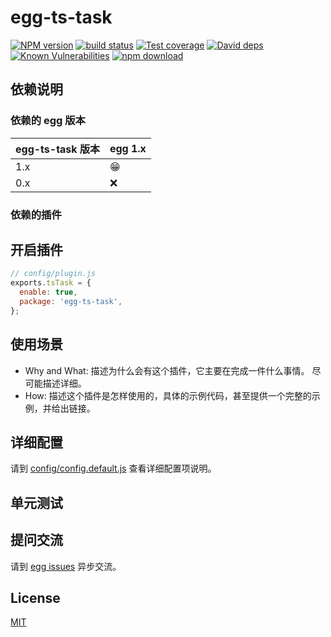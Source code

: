# egg-ts-task

[![NPM version][npm-image]][npm-url]
[![build status][travis-image]][travis-url]
[![Test coverage][codecov-image]][codecov-url]
[![David deps][david-image]][david-url]
[![Known Vulnerabilities][snyk-image]][snyk-url]
[![npm download][download-image]][download-url]

[npm-image]: https://img.shields.io/npm/v/egg-ts-task.svg?style=flat-square
[npm-url]: https://npmjs.org/package/egg-ts-task
[travis-image]: https://img.shields.io/travis/eggjs/egg-ts-task.svg?style=flat-square
[travis-url]: https://travis-ci.org/eggjs/egg-ts-task
[codecov-image]: https://img.shields.io/codecov/c/github/eggjs/egg-ts-task.svg?style=flat-square
[codecov-url]: https://codecov.io/github/eggjs/egg-ts-task?branch=master
[david-image]: https://img.shields.io/david/eggjs/egg-ts-task.svg?style=flat-square
[david-url]: https://david-dm.org/eggjs/egg-ts-task
[snyk-image]: https://snyk.io/test/npm/egg-ts-task/badge.svg?style=flat-square
[snyk-url]: https://snyk.io/test/npm/egg-ts-task
[download-image]: https://img.shields.io/npm/dm/egg-ts-task.svg?style=flat-square
[download-url]: https://npmjs.org/package/egg-ts-task

<!--
Description here.
-->

## 依赖说明

### 依赖的 egg 版本

egg-ts-task 版本 | egg 1.x
--- | ---
1.x | 😁
0.x | ❌

### 依赖的插件
<!--

如果有依赖其它插件，请在这里特别说明。如

- security
- multipart

-->

## 开启插件

```js
// config/plugin.js
exports.tsTask = {
  enable: true,
  package: 'egg-ts-task',
};
```

## 使用场景

- Why and What: 描述为什么会有这个插件，它主要在完成一件什么事情。
尽可能描述详细。
- How: 描述这个插件是怎样使用的，具体的示例代码，甚至提供一个完整的示例，并给出链接。

## 详细配置

请到 [config/config.default.js](config/config.default.js) 查看详细配置项说明。

## 单元测试

<!-- 描述如何在单元测试中使用此插件，例如 schedule 如何触发。无则省略。-->

## 提问交流

请到 [egg issues](https://github.com/eggjs/egg/issues) 异步交流。

## License

[MIT](LICENSE)
